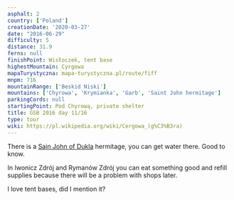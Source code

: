 ```yaml
---
asphalt: 2
country: ['Poland']
creationDate: '2020-03-27'
date: "2016-06-29"
difficulty: 5
distance: 31.9
ferns: null
finishPoint: Wisłoczek, tent base
highestMountain: Cyrgowa
mapaTurystyczna: mapa-turystyczna.pl/route/fiff
mnpm: 716
mountainRange: ['Beskid Niski']
mountains: ['Chyrowa', 'Krymianka', 'Garb', 'Saint John hermitage']
parkingCords: null
startingPoint: Pod Chyrową, private shelter
title: GSB 2016 day 11/16
type: tour
wiki: https://pl.wikipedia.org/wiki/Cergowa_(g%C3%B3ra)
---
```


There is a [Sain John of Dukla](https://en.wikipedia.org/wiki/John_of_Dukla) hermitage, you can get water there. Good to know.

In Iwonicz Zdrój and Rymanów Zdrój you can eat something good and refill supplies because there will be a problem with shops later.

I love tent bases, did I mention it?
